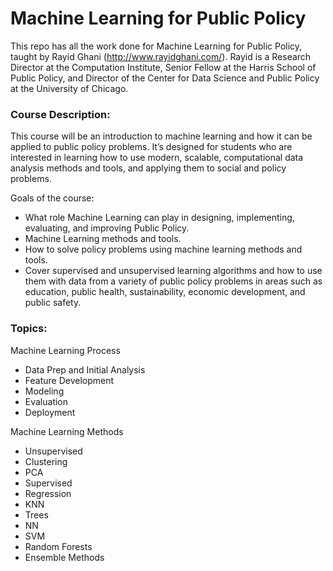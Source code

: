 # Machine Learning for Public Policy
This repo has all the work done for Machine Learning for Public Policy, taught by Rayid Ghani (http://www.rayidghani.com/). Rayid is a Research Director at the Computation Institute, Senior Fellow at the Harris School of Public Policy, and Director of the Center for Data Science and Public Policy at the University of Chicago.

### Course Description:

This course will be an introduction to machine learning and how it can be applied to public policy problems. It’s designed for students who are interested in learning how to use modern, scalable, computational data analysis methods and tools, and applying them to social and policy problems.

Goals of the course:
- What role Machine Learning can play in designing, implementing, evaluating, and improving Public Policy.
- Machine Learning methods and tools.
- How to solve policy problems using machine learning methods and tools.
- Cover supervised and unsupervised learning algorithms and how to use them with data from a variety of public policy problems in areas such as education, public health, sustainability, economic development, and public safety.

### Topics:

Machine Learning Process
- Data Prep and Initial Analysis
- Feature Development
- Modeling
- Evaluation
- Deployment

Machine Learning Methods
- Unsupervised
- Clustering
- PCA
- Supervised
- Regression
- KNN
- Trees
- NN
- SVM
- Random Forests
- Ensemble Methods
